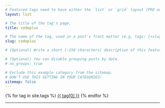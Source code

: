 ```yaml
---
# Featured tags need to have either the `list` or `grid` layout (PRO only).
layout: list

# The title of the tag's page.
title: codeplus

# The name of the tag, used in a post's front matter (e.g. tags: [<slug>]).
slug: codeplus

# (Optional) Write a short (~150 characters) description of this featured tag.

# (Optional) You can disable grouping posts by date.
# no_groups: true

# Exclude this example category from the sitemap.
# DON'T USE THIS SETTING IN YOUR CATEGORIES!
sitemap: false
---
```

<div class="tags-expo-list">
  {% for tag in site.tags %}
  <a href="/posts/tag-{{ tag[0] | slugify }}" class="post-tag">{{ tag[0] }}</a>
  {% endfor %}
</div>
<hr/>
